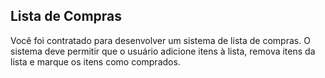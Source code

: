 ## Lista de Compras

Você foi contratado para desenvolver um sistema de lista de compras. O sistema deve permitir que o usuário adicione itens à lista, remova itens da lista e marque os itens como comprados.